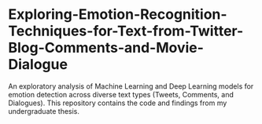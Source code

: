 # Exploring-Emotion-Recognition-Techniques-for-Text-from-Twitter-Blog-Comments-and-Movie-Dialogue
An exploratory analysis of Machine Learning and Deep Learning models for emotion detection across diverse text types (Tweets, Comments, and Dialogues). This repository contains the code and findings from my undergraduate thesis.
